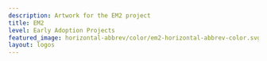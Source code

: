 ```yaml
---
description: Artwork for the EM2 project
title: EM2
level: Early Adoption Projects
featured_image: horizontal-abbrev/color/em2-horizontal-abbrev-color.svg
layout: logos
---
```


